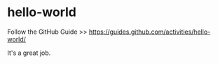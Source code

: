 # hello-world
Follow the GitHub Guide >> https://guides.github.com/activities/hello-world/

It's a great job. 
